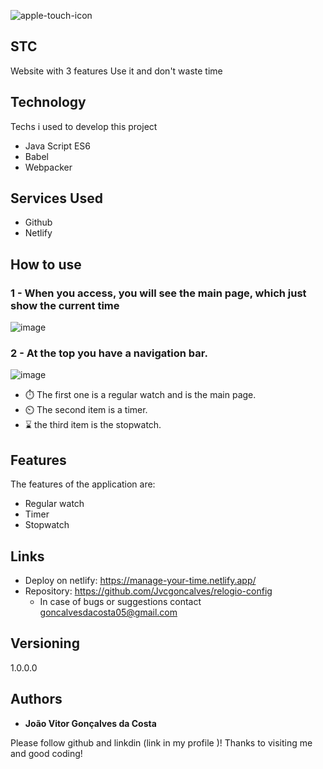 ![apple-touch-icon](https://github.com/Jvcgoncalves/relogio-config/assets/127047416/241e4232-9cef-4f31-a665-c91aa2afad43)

## STC 

Website with 3 features
Use it and don't waste time


## Technology 

Techs i used to develop this project

* Java Script ES6
* Babel
* Webpacker

## Services Used

* Github
* Netlify
  
## How to use

### 1 - When you access, you will see the main page, which just show the current time

![image](https://github.com/Jvcgoncalves/relogio-config/assets/127047416/39c6f2cb-3dc5-4cd3-bf98-caf64b85b224)


### 2 - At the top you have a navigation bar.

![image](https://github.com/Jvcgoncalves/relogio-config/assets/127047416/193e5b73-caae-4133-9f57-3e7490f2db11)

* ⏱️ The first one is a regular watch and is the main page.
* ⏲️ The second item is a timer.
* ⌛ the third item is the stopwatch.

## Features

The features of the application are:
 - Regular watch
 - Timer
 - Stopwatch

## Links
  - Deploy on netlify: https://manage-your-time.netlify.app/
  - Repository: https://github.com/Jvcgoncalves/relogio-config
    - In case of bugs or suggestions contact goncalvesdacosta05@gmail.com
      

  ## Versioning

  1.0.0.0


  ## Authors

  * **João Vitor Gonçalves da Costa** 

  Please follow github and linkdin (link in my profile )!
  Thanks to visiting me and good coding!

